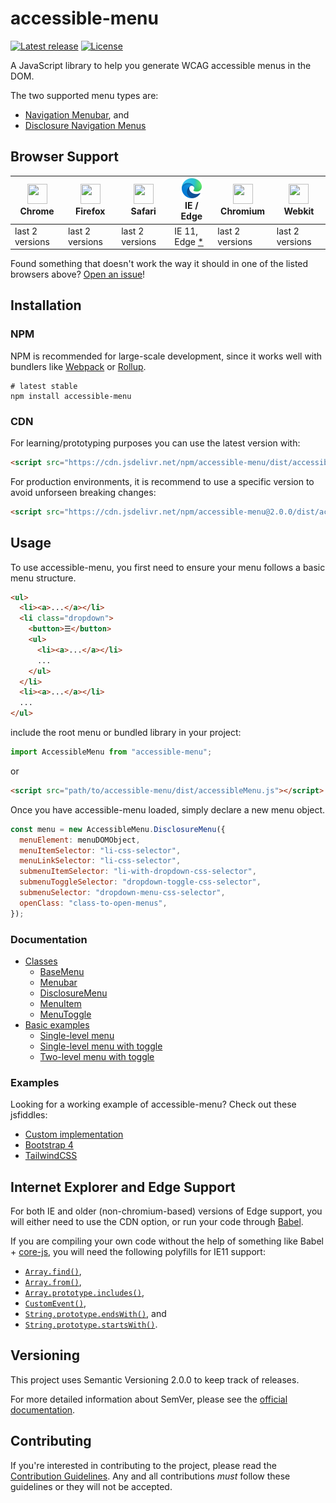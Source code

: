 # accessible-menu

[![Latest release](https://img.shields.io/npm/v/accessible-menu?label=RELEASE&style=for-the-badge)](https://www.npmjs.com/package/accessible-menu)
[![License](https://img.shields.io/github/license/NickDJM/accessible-menu?style=for-the-badge)](/LICENSE)

A JavaScript library to help you generate WCAG accessible menus in the DOM.

The two supported menu types are:

- [Navigation Menubar](https://www.w3.org/TR/wai-aria-practices-1.2/examples/menubar/menubar-1/menubar-1.html), and
- [Disclosure Navigation Menus](https://www.w3.org/TR/wai-aria-practices-1.2/examples/disclosure/disclosure-navigation.html)

## Browser Support

| <img src="https://raw.githubusercontent.com/alrra/browser-logos/main/src/chrome/chrome.svg" role="presentation" width="32px" height="32px" /><br />Chrome | <img src="https://raw.githubusercontent.com/alrra/browser-logos/main/src/firefox/firefox.svg" role="presentation" width="32px" height="32px" /><br />Firefox | <img src="https://raw.githubusercontent.com/alrra/browser-logos/main/src/safari/safari_32x32.png" role="presentation" width="32px" height="32px" /><br />Safari  | <img src="https://raw.githubusercontent.com/alrra/browser-logos/main/src/edge/edge.svg" role="presentation" width="32px" height="32px" /><br />IE / Edge | <img src="https://raw.githubusercontent.com/alrra/browser-logos/main/src/chromium/chromium.svg" role="presentation" width="32px" height="32px" /><br />Chromium | <img src="https://raw.githubusercontent.com/alrra/browser-logos/main/src/webkit/webkit.svg" role="presentation" width="32px" height="32px" /><br />Webkit |
| --- | --- | --- | --- | --- | --- |
| last 2 versions | last 2 versions | last 2 versions | IE 11, Edge [\*](#internet-explorer-and-edge-support) | last 2 versions | last 2 versions |

Found something that doesn't work the way it should in one of the listed browsers above? [Open an issue](https://github.com/NickDJM/accessible-menu/issues/new?assignees=&labels=bug&template=bug_report.md&title=Bug%3A+%5BBrief+Description%5D)!
## Installation

### NPM

NPM is recommended for large-scale development, since it works well with bundlers like [Webpack](https://webpack.js.org/) or [Rollup](https://rollupjs.org/guide/en/).

```shell
# latest stable
npm install accessible-menu
```

### CDN

For learning/prototyping purposes you can use the latest version with:

```html
<script src="https://cdn.jsdelivr.net/npm/accessible-menu/dist/accessibleMenu.js"></script>
```

For production environments, it is recommend to use a specific version to avoid unforseen breaking changes:

```html
<script src="https://cdn.jsdelivr.net/npm/accessible-menu@2.0.0/dist/accessibleMenu.js"></script>
```

## Usage

To use accessible-menu, you first need to ensure your menu follows a basic menu structure.

```html
<ul>
  <li><a>...</a></li>
  <li class="dropdown">
    <button>☰</button>
    <ul>
      <li><a>...</a></li>
      ...
    </ul>
  </li>
  <li><a>...</a></li>
  ...
</ul>
```

include the root menu or bundled library in your project:

```jsx
import AccessibleMenu from "accessible-menu";
```

or

```html
<script src="path/to/accessible-menu/dist/accessibleMenu.js"></script>
```

Once you have accessible-menu loaded, simply declare a new menu object.

```jsx
const menu = new AccessibleMenu.DisclosureMenu({
  menuElement: menuDOMObject,
  menuItemSelector: "li-css-selector",
  menuLinkSelector: "li-css-selector",
  submenuItemSelector: "li-with-dropdown-css-selector",
  submenuToggleSelector: "dropdown-toggle-css-selector",
  submenuSelector: "dropdown-menu-css-selector",
  openClass: "class-to-open-menus",
});
```

### Documentation

- [Classes](docs/classes/index.md)
  - [BaseMenu](docs/classes/baseMenu.md)
  - [Menubar](docs/classes/menubar.md)
  - [DisclosureMenu](docs/classes/disclosureMenu.md)
  - [MenuItem](docs/classes/menuItem.md)
  - [MenuToggle](docs/classes/menuToggle.md)
- [Basic examples](docs/basics/index.md)
  - [Single-level menu](docs/basics/single-level-menu.md)
  - [Single-level menu with toggle](docs/basics/single-level-menu-with-toggle.md)
  - [Two-level menu with toggle](docs/basics/two-level-menu-with-toggle.md)

### Examples

Looking for a working example of accessible-menu? Check out these jsfiddles:

- [Custom implementation](https://jsfiddle.net/NickDJM/yokxg0vr/)
- [Bootstrap 4](https://jsfiddle.net/NickDJM/ku28qd97/)
- [TailwindCSS](https://jsfiddle.net/NickDJM/4rfsqw5z/)

## Internet Explorer and Edge Support

For both IE and older (non-chromium-based) versions of Edge support, you will either need to use the CDN option, or run your code through [Babel](https://babeljs.io/).

If you are compiling your own code without the help of something like Babel + [core-js](https://www.npmjs.com/package/core-js), you will need the following polyfills for IE11 support:

- [`Array.find()`](https://developer.mozilla.org/en-US/docs/Web/JavaScript/Reference/Global_Objects/Array/find),
- [`Array.from()`](https://developer.mozilla.org/en-US/docs/Web/JavaScript/Reference/Global_Objects/Array/from),
- [`Array.prototype.includes()`](https://developer.mozilla.org/en-US/docs/Web/JavaScript/Reference/Global_Objects/Array/includes),
- [`CustomEvent()`](https://developer.mozilla.org/en-US/docs/Web/API/CustomEvent/CustomEvent),
- [`String.prototype.endsWith()`](https://developer.mozilla.org/en-US/docs/Web/JavaScript/Reference/Global_Objects/String/endsWith), and
- [`String.prototype.startsWith()`](https://developer.mozilla.org/en-US/docs/Web/JavaScript/Reference/Global_Objects/String/startsWith).

## Versioning

This project uses Semantic Versioning 2.0.0 to keep track of releases.

For more detailed information about SemVer, please see the [official documentation](https://semver.org/).

## Contributing

If you're interested in contributing to the project, please read the [Contribution Guidelines](.github/CONTRIBUTING.md). Any and all contributions _must_ follow these guidelines or they will not be accepted.
